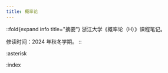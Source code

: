 ```yaml
---
title: 概率论
---
```


::fold{expand info title="摘要"}
浙江大学《概率论（H）》课程笔记。

修读时间：2024 年秋冬学期。
::

:asterisk

:index
